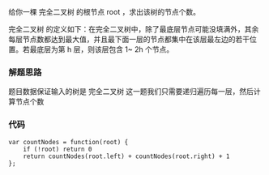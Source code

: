 给你一棵 完全二叉树 的根节点 root ，求出该树的节点个数。

完全二叉树 的定义如下：在完全二叉树中，除了最底层节点可能没填满外，其余每层节点数都达到最大值，并且最下面一层的节点都集中在该层最左边的若干位置。若最底层为第 h 层，则该层包含 1~ 2h 个节点。

### 解题思路
题目数据保证输入的树是 完全二叉树
这一题我们只需要递归遍历每一层，然后计算节点个数

### 代码
```
var countNodes = function(root) {
    if (!root) return 0
    return countNodes(root.left) + countNodes(root.right) + 1
};
```